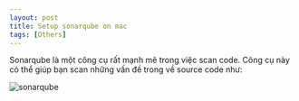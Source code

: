 ```yaml
---
layout: post
title: Setup sonarqube on mac
tags: [Others]
---
```


Sonarqube là một công cụ rất mạnh mẽ trong việc scan code. Công cụ này có thể giúp bạn scan những vấn đề trong về source code như:

![sonarqube](https://www.c-sharpcorner.com/article/step-by-step-sonarqube-setup-and-run-sonarqube-scanner/Images/Step%20By%20Step%20SonarQube%20Setup%20And%20Run%20SonarQube%20Scanner7.jpg)

